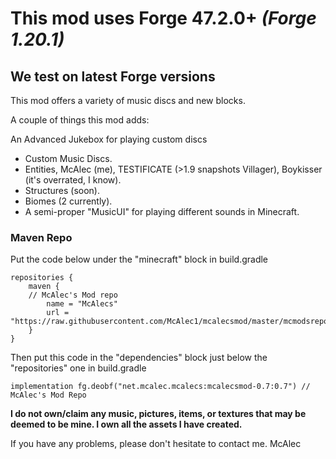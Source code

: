 # This mod uses Forge 47.2.0+ _(Forge 1.20.1)_
## We test on latest Forge versions
This mod offers a variety of music discs and new blocks.

A couple of things this mod adds:

An Advanced Jukebox for playing custom discs
- Custom Music Discs.
- Entities, McAlec (me), TESTIFICATE (>1.9 snapshots Villager), Boykisser (it's overrated, I know).
- Structures (soon).
- Biomes (2 currently).
- A semi-proper "MusicUI" for playing different sounds in Minecraft.



### Maven Repo

Put the code below under the "minecraft" block in build.gradle

```
repositories {
    maven {
    // McAlec's Mod repo
        name = "McAlecs"
        url = "https://raw.githubusercontent.com/McAlec1/mcalecsmod/master/mcmodsrepo/"
    }
}
```
Then put this code in the "dependencies" block just below the "repositories" one in build.gradle

```
implementation fg.deobf("net.mcalec.mcalecs:mcalecsmod-0.7:0.7") // McAlec's Mod Repo
```

**I do not own/claim any music, pictures, items, or textures that may be deemed to be mine. I own all the assets I have created.**

If you have any problems, please don't hesitate to contact me.
McAlec
